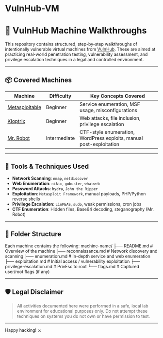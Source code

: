 # VulnHub-VM
# 🧱 VulnHub Machine Walkthroughs

This repository contains structured, step-by-step walkthroughs of intentionally vulnerable virtual machines from [VulnHub](https://www.vulnhub.com/). These are aimed at practicing real-world penetration testing, vulnerability assessment, and privilege escalation techniques in a legal and controlled environment.

---

## 📦 Covered Machines

| Machine        | Difficulty | Key Concepts Covered                               |
|----------------|------------|----------------------------------------------------|
| [Metasploitable](./metasploitable/) | Beginner   | Service enumeration, MSF usage, misconfigurations  |
| [Kioptrix](./kioptrix/)             | Beginner   | Web attacks, file inclusion, privilege escalation  |
| [Mr. Robot](./mr-robot/)            | Intermediate | CTF-style enumeration, WordPress exploits, manual post-exploitation |

---

## 🧰 Tools & Techniques Used

- **Network Scanning**: `nmap`, `netdiscover`
- **Web Enumeration**: `nikto`, `gobuster`, `whatweb`
- **Password Attacks**: `hydra`, `John the Ripper`
- **Exploitation**: `Metasploit Framework`, manual payloads, PHP/Python reverse shells
- **Privilege Escalation**: `LinPEAS`, `sudo`, weak permissions, cron jobs
- **CTF Enumeration**: Hidden files, Base64 decoding, steganography (Mr. Robot)

---

## 📁 Folder Structure

Each machine contains the following:
machine-name/
├── README.md # Overview of the machine
├── reconnaissance.md # Network discovery and scanning
├── enumeration.md # In-depth service and web enumeration
├── exploitation.md # Initial access / vulnerability exploitation
├── privilege-escalation.md # PrivEsc to root
└── flags.md # Captured user/root flags (if any)


---

## 🛡️ Legal Disclaimer

> All activities documented here were performed in a safe, local lab environment for educational purposes only. Do not attempt these techniques on systems you do not own or have permission to test.

---

Happy hacking! ⚔️
